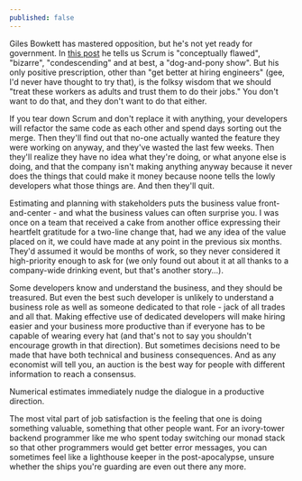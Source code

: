 ```yaml
---
published: false
---
```


Giles Bowkett has mastered opposition, but he's not yet ready for government. In [this post](http://gilesbowkett.blogspot.com.au/2014/09/why-scrum-should-basically-just-die-in.html) he tells us Scrum is "conceptually flawed", "bizarre", "condescending" and at best, a "dog-and-pony show". But his only positive prescription, other than "get better at hiring engineers" (gee, I'd never have thought to try that), is the folksy wisdom that we should "treat these workers as adults and trust them to do their jobs." You don't want to do that, and they don't want to do that either.

If you tear down Scrum and don't replace it with anything, your developers will refactor the same code as each other and spend days sorting out the merge. Then they'll find out that no-one actually wanted the feature they were working on anyway, and they've wasted the last few weeks. Then they'll realize they have no idea what they're doing, or what anyone else is doing, and that the company isn't making anything anyway because it never does the things that could make it money because noone tells the lowly developers what those things are. And then they'll quit.

Estimating and planning with stakeholders puts the business value front-and-center - and what the business values can often surprise you. I was once on a team that received a cake from another office expressing their heartfelt gratitude for a two-line change that, had we any idea of the value placed on it, we could have made at any point in the previous six months. They'd assumed it would be months of work, so they never considered it high-priority enough to ask for (we only found out about it at all thanks to a company-wide drinking event, but that's another story...).

Some developers know and understand the business, and they should be treasured. But even the best such developer is unlikely to understand a business role as well as someone dedicated to that role - jack of all trades and all that. Making effective use of dedicated developers will make hiring easier and your business more productive than if everyone has to be capable of wearing every hat (and that's not to say you shouldn't encourage growth in that direction). But sometimes decisions need to be made that have both technical and business consequences. And as any economist will tell you, an auction is the best way for people with different information to reach a consensus.

Numerical estimates immediately nudge the dialogue in a productive direction. 



The most vital part of job satisfaction is the feeling that one is doing something valuable, something that other people want. For an ivory-tower backend programmer like me who spent today switching our monad stack so that other programmers would get better error messages, you can sometimes feel like a lighthouse keeper in the post-apocalypse, unsure whether the ships you're guarding are even out there any more.